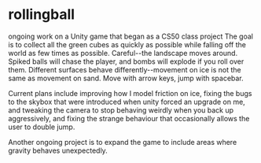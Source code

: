 # rollingball
ongoing work on a Unity game that began as a CS50 class project
The goal is to collect all the green cubes as quickly as possible while falling off the world as few times as possible. Careful--the landscape moves around. Spiked balls will chase the player, and bombs will explode if you roll over them. Different surfaces behave differently--movement on ice is not the same as movement on sand. Move with arrow keys, jump with spacebar.

Current plans include improving how I model friction on ice, fixing the bugs to the skybox that were introduced when unity forced an upgrade on me, and tweaking the camera to stop behaving weirdly when you back up aggressively, and fixing the strange behaviour that occasionally allows the user to double jump. 

Another ongoing project is to expand the game to include areas where gravity behaves unexpectedly. 
